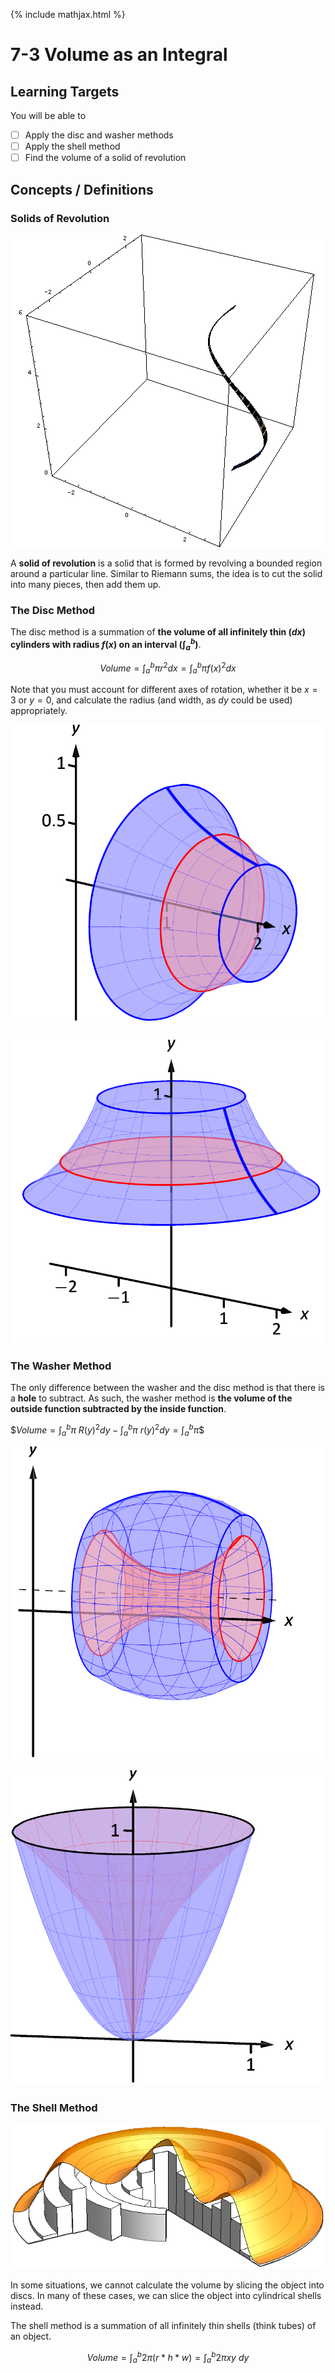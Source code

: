 {% include mathjax.html %}

# 7-3 Volume as an Integral

## Learning Targets

You will be able to
- [ ] Apply the disc and washer methods
- [ ] Apply the shell method
- [ ] Find the volume of a solid of revolution

## Concepts / Definitions

### Solids of Revolution

![Volume as an Integral](../assets/calculus/7-3_volume-as-an-integral.gif)

A **solid of revolution** is a solid that is formed by revolving a bounded region around a particular line.
Similar to Riemann sums, the idea is to cut the solid into many pieces, then add them up.

### The Disc Method
The disc method is a summation of **the volume of all infinitely thin ($dx$) cylinders with radius $f(x)$ on an interval ($\int_a^b$)**.

$$Volume = \int_a^b\pi r^2 dx = \int_a^b\pi f(x)^2 dx$$

Note that you must account for different axes of rotation, whether it be $x = 3$ or $y = 0$, and calculate the radius (and width, as $dy$ could be used) appropriately.

![Horizontal Disc Method](../assets/calculus/7-3_disc-method-horizontal.png)

![Vertical Disc Method](../assets/calculus/7-3_disc-method-vertical.png)

### The Washer Method
The only difference between the washer and the disc method is that there is a **hole** to subtract. As such, the washer method is **the volume of the outside function subtracted by the inside function**.

$$Volume = \int_a^b\pi\ R(y)^2 dy - \int_a^b\pi\ r(y)^2 dy = \int_a^b \pi\$$

![Horizontal Washer Method](../assets/calculus/7-3_washer-method-horizontal.png)

![Vertical Washer Method](../assets/calculus/7-3_washer-method-vertical.png)

### The Shell Method

![Shell Method](../assets/calculus/7-3_shell-method.png)

In some situations, we cannot calculate the volume by slicing the object into discs. In many of these cases, we can slice the object into cylindrical shells instead.

The shell method is a summation of all infinitely thin shells (think tubes) of an object.

$$Volume = \int_a^b 2\pi (r*h*w) = \int_a^b 2\pi xy\ dy$$
